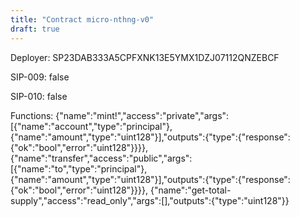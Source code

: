 ```yaml
---
title: "Contract micro-nthng-v0"
draft: true
---
```

Deployer: SP23DAB333A5CPFXNK13E5YMX1DZJ07112QNZEBCF

SIP-009: false

SIP-010: false

Functions:
{"name":"mint!","access":"private","args":[{"name":"account","type":"principal"},{"name":"amount","type":"uint128"}],"outputs":{"type":{"response":{"ok":"bool","error":"uint128"}}}}, {"name":"transfer","access":"public","args":[{"name":"to","type":"principal"},{"name":"amount","type":"uint128"}],"outputs":{"type":{"response":{"ok":"bool","error":"uint128"}}}}, {"name":"get-total-supply","access":"read_only","args":[],"outputs":{"type":"uint128"}}

